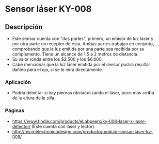 # Sensor láser KY-008

## Descripción 

- Éste sensor cuenta con "dos partes", primero, un emisor de luz láser y por otra parte un receptor de ésta. Ambas partes trabajan en conjunto,
comprobando que la luz emitida por una parte sea recibida por su complemento. Tiene un alcance de 1,5 a 2 metros de distancia.
- Su valor ronda entre los $2.500 y los $6.000.
- Cabe mencionar que la luz láser emitida por el sensor podría resultar dañino para el ojo, si se le mira directamente.

### Aplicación
- Podría detectar si hay piernas obstaculizando el láser, poco más arriba de la altura de la silla. 


### Páginas

- https://www.tindie.com/products/eLabpeers/ky-008-laser-x-laser-detector/ (Éste cuenta con láser y lector)
- http://microelectronicadesign.com/producto/modulo-sensor-laser-ky-008/
